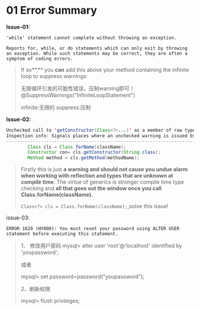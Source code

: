 # 01 Error Summary

**Issue-01:**

```
'while' statement cannot complete without throwing an exception.

Reports for, while, or do statements which can only exit by throwing an exception. While such statements may be correct, they are often a symptom of coding errors.
```

> If so**,** you **can** add this above your method containing the infinite loop to suppress warnings: 
>
> 无限循环引发的可能性错误，压制warning即可！@SuppressWarnings("InfiniteLoopStatement")
>
> infinite:无限的  suppress:压制



**Issue-02:**

```java
Unchecked call to 'getConstructor(Class<?>...)' as a member of raw type 'java.lang.Class' less... (⌘F1) 
Inspection info: Signals places where an unchecked warning is issued by the compiler, for example:
-----------------------------------------------------------------------------------------
        Class cls = Class.forName(className);
        Constructor con= cls.getConstructor(String.class);
        Method method = cls.getMethod(methodName);
```

> Firstly this is just **a warning and should not cause you undue alarm when working with reflection and types that are unknown at compile time**. The virtue of generics is stronger compile time type checking and **all that goes out the window once you call Class.forName(className).**
>
> `Class<?> cls = Class.forName(className);`,solve this issue!



issue-03:

```
ERROR 1820 (HY000): You must reset your password using ALTER USER statement before executing this statement.
```

> 1、 修改用户密码
> mysql> alter user 'root'@'localhost' identified by 'youpassword';  
>
> 或者       
>
> mysql> set password=password("youpassword");
>
> 2、刷新权限
>
> mysql> flush privileges;

